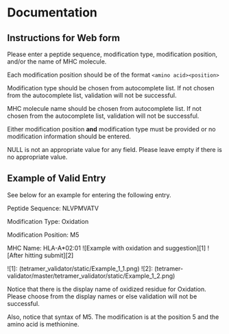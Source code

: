 # Documentation

## Instructions for Web form

Please enter a peptide sequence, modification type, modification position, and/or the name of MHC molecule.

Each modification position should be of the format `<amino acid><position>`

Modification type should be chosen from autocomplete list.  If not chosen from the autocomplete list, validation will not be successful.

MHC molecule name should be chosen from autocomplete list. If not chosen from the autocomplete list, validation will not be successful.

Either modification position **and** modification type must be provided or no modification information should be entered.

NULL is not an appropriate value for any field. Please leave empty if there is no appropriate value.

## Example of Valid Entry

See below for an example for entering the following entry.

Peptide Sequence: NLVPMVATV

Modification Type: Oxidation

Modification Position: M5

MHC Name: HLA-A*02:01
![Example with oxidation and suggestion][1]
![After hitting submit][2]

![1]: (tetramer_validator/static/Example_1_1.png)
![2]: (tetramer-validator/master/tetramer_validator/static/Example_1_2.png)

Notice that there is the display name of oxidized residue for Oxidation. Please choose from the display names or else validation will not be successful.  

Also, notice that syntax of M5. The modification is at the position 5 and the amino acid is methionine.  
